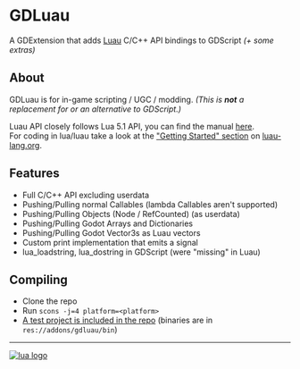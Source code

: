 # GDLuau
A GDExtension that adds [Luau](https://luau-lang.org) C/C++ API bindings to GDScript
*(+ some extras)*

About
-----
GDLuau is for in-game scripting / UGC / modding.
*(This is **not** a replacement for or an alternative to GDScript.)*

Luau API closely follows Lua 5.1 API, you can find the manual [here](https://www.lua.org/manual/5.1/manual.html).<br />
For coding in lua/luau take a look at the ["Getting Started" section](https://luau-lang.org/getting-started) on [luau-lang.org](https://luau-lang.org).<br />


Features
--------
- Full C/C++ API excluding userdata
- Pushing/Pulling normal Callables (lambda Callables aren't supported)
- Pushing/Pulling Objects (Node / RefCounted) (as userdata)
- Pushing/Pulling Godot Arrays and Dictionaries
- Pushing/Pulling Godot Vector3s as Luau vectors
- Custom print implementation that emits a signal
- lua_loadstring, lua_dostring in GDScript (were "missing" in Luau)


Compiling
------------
- Clone the repo
- Run `scons -j=4 platform=<platform>`
- [A test project is included in the repo](https://github.com/Manonox/GDLuau/tree/master/project)
  (binaries are in `res://addons/gdluau/bin`)

---------------
[![lua logo](https://luau-lang.org/assets/images/luau.png)](https://luau-lang.org)<br />